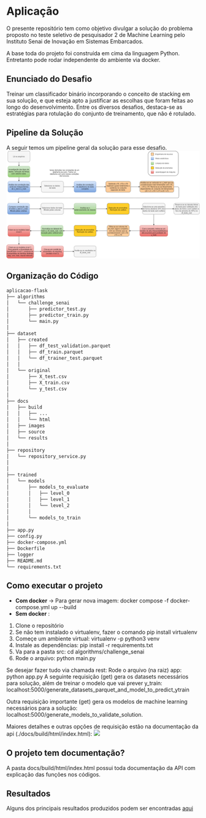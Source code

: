 # Aplicação

O presente repositório tem como objetivo divulgar a solução do problema proposto no teste seletivo de pesquisador 2 de Machine Learning pelo Instituto Senai de Inovação em Sistemas Embarcados.

A base toda do projeto foi construída em cima da linguagem Python. Entretanto pode rodar independente do ambiente via docker.

## Enunciado do Desafio

Treinar um classificador binário incorporando o conceito de stacking em sua solução, e que esteja apto a justificar as escolhas que foram feitas ao longo do desenvolvimento.
Entre os diversos desafios, destaca-se as estratégias para rotulação do conjunto  de treinamento, que não é rotulado.


## Pipeline da Solução

A seguir temos um pipeline geral da solução para esse desafio.
![](./docs/images/pipeline.png)

## Organização do Código

```
aplicacao-flask
├── algorithms 
│   └── challenge_senai
│       ├── predictor_test.py
│       ├── predictor_train.py
│       └── main.py
│       
├── dataset
│   ├── created
│   │   ├── df_test_validation.parquet
│   │   ├── df_train.parquet
│   │   └── df_trainer_test.parquet
│   │   
│   └── original
│       ├── X_test.csv
│       ├── X_train.csv
│       └── y_test.csv
│       
├── docs
│   ├── build
│   │	├── ...
│   │	└── html 
│   ├── images
│   ├── source
│   └── results 
│
├── repository
│   └── repository_service.py  
│
│
├── trained
│   └── models
│       ├── models_to_evaluate
│       │   ├── level_0
│       │   ├── level_1
│      	│   └── level_2
│       │
│       └── models_to_train
│           
├── app.py
├── config.py
├── docker-compose.yml
├── Dockerfile
├── logger
├── README.md
└── requirements.txt
```

## Como executar o projeto

* **Com docker** -> Para gerar nova imagem: docker compose -f docker-compose.yml up --build
* **Sem docker** : 
1) Clone o repositório
2) Se não tem instalado o virtualenv, fazer o comando pip install virtualenv
3) Começe um ambiente virtual: virtualenv -p python3 venv
4) Instale as dependências: pip install -r requirements.txt
5) Va para a pasta src: cd algorithms/challenge_senai
6) Rode o arquivo: python main.py

Se desejar fazer tudo via chamada rest:
Rode o arquivo (na raiz) app: python app.py
A seguinte requisição (get) gera os datasets necessários para solução, além de treinar o modelo que vai prever y_train: localhost:5000/generate_datasets_parquet_and_model_to_predict_ytrain

Outra requisição importante (get) gera os modelos de machine learning necessários para a solução: localhost:5000/generate_models_to_validate_solution.

Maiores detalhes e outras opções de requisição estão na documentação da api (./docs/build/html/index.html):
![](./docs/images/mle.png)




## O projeto tem documentação?

A pasta docs/build/html/index.html possui toda documentação da API com explicação das funções nos códigos.


## Resultados

Alguns dos principais resultados produzidos podem ser encontradas [aqui](https://github.com/jesimar/desafio-senai/tree/main/docs)
